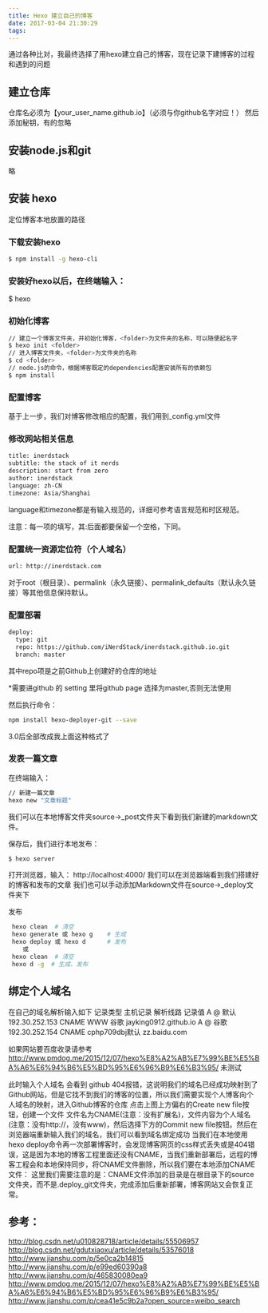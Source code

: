 ```yaml
---
title: Hexo 建立自己的博客
date: 2017-03-04 21:30:29
tags:
---
```

通过各种比对，我最终选择了用hexo建立自己的博客，现在记录下建博客的过程和遇到的问题

## 建立仓库
仓库名必须为【your_user_name.github.io】（必须与你github名字对应！）
然后添加秘钥，有的忽略

## 安装node.js和git
略

## 安装 hexo
定位博客本地放置的路径

### 下载安装hexo
``` bash
$ npm install -g hexo-cli
```
### 安装好hexo以后，在终端输入：
$ hexo

### 初始化博客
``` bash
// 建立一个博客文件夹，并初始化博客，<folder>为文件夹的名称，可以随便起名字
$ hexo init <folder>
// 进入博客文件夹，<folder>为文件夹的名称
$ cd <folder>
// node.js的命令，根据博客既定的dependencies配置安装所有的依赖包
$ npm install
```
### 配置博客
基于上一步，我们对博客修改相应的配置，我们用到_config.yml文件

### 修改网站相关信息
``` bash
title: inerdstack
subtitle: the stack of it nerds
description: start from zero
author: inerdstack
language: zh-CN
timezone: Asia/Shanghai
```
language和timezone都是有输入规范的，详细可参考语言规范和时区规范。

注意：每一项的填写，其:后面都要保留一个空格，下同。

### 配置统一资源定位符（个人域名）
``` bash
url: http://inerdstack.com
```
对于root（根目录）、permalink（永久链接）、permalink_defaults（默认永久链接）等其他信息保持默认。

### 配置部署
``` bash
deploy:
  type: git
  repo: https://github.com/iNerdStack/inerdstack.github.io.git
  branch: master
```
其中repo项是之前Github上创建好的仓库的地址

*需要进github 的 setting 里将github page 选择为master,否则无法使用

然后执行命令：
``` bash
npm install hexo-deployer-git --save
```
3.0后全部改成我上面这种格式了

### 发表一篇文章

在终端输入：
``` bash
// 新建一篇文章
hexo new "文章标题"
```
我们可以在本地博客文件夹source->_post文件夹下看到我们新建的markdown文件。

保存后，我们进行本地发布：
``` bash
$ hexo server
```
打开浏览器，输入：
http://localhost:4000/
我们可以在浏览器端看到我们搭建好的博客和发布的文章
我们也可以手动添加Markdown文件在source->_deploy文件夹下

发布
``` bash
 hexo clean  # 清空
 hexo generate 或 hexo g    # 生成
 hexo deploy 或 hexo d      # 发布
    或
 hexo clean  # 清空
 hexo d -g  # 生成、发布
```
## 绑定个人域名
在自己的域名解析输入如下
记录类型 主机记录 解析线路 记录值
 A        @       默认   192.30.252.153
 CNAME    WWW     谷歌   jayking0912.github.io
 A        @       谷歌   192.30.252.154
 CNAME  cphp709dbj默认   zz.baidu.com

 如果网站要百度收录请参考 http://www.pmdog.me/2015/12/07/hexo%E8%A2%AB%E7%99%BE%E5%BA%A6%E6%94%B6%E5%BD%95%E6%96%B9%E6%B3%95/
 未测试

此时输入个人域名
会看到 github 404报错，这说明我们的域名已经成功映射到了Github网站，但是它找不到我们的博客的位置，所以我们需要实现个人博客向个人域名的映射，进入Github博客的仓库
点击上图上方偏右的Create new file按钮，创建一个文件
文件名为CNAME(注意：没有扩展名)，文件内容为个人域名(注意：没有http://，没有www)，然后选择下方的Commit new file按钮。然后在浏览器端重新输入我们的域名，我们可以看到域名绑定成功
当我们在本地使用hexo deploy命令再一次部署博客时，会发现博客网页的css样式丢失或是404错误，这是因为本地的博客工程里面还没有CNAME，当我们重新部署后，远程的博客工程会和本地保持同步，将CNAME文件删除，所以我们要在本地添加CNAME文件：
这里我们需要注意的是：CNAME文件添加的目录是在根目录下的source文件夹，而不是.deploy_git文件夹，完成添加后重新部署，博客网站又会恢复正常。



 ## 参考：
 http://blog.csdn.net/u010828718/article/details/55506957
 http://blog.csdn.net/gdutxiaoxu/article/details/53576018
 http://www.jianshu.com/p/5e0ca2b14815
 http://www.jianshu.com/p/e99ed60390a8
 http://www.jianshu.com/p/465830080ea9
 http://www.pmdog.me/2015/12/07/hexo%E8%A2%AB%E7%99%BE%E5%BA%A6%E6%94%B6%E5%BD%95%E6%96%B9%E6%B3%95/
 http://www.jianshu.com/p/cea41e5c9b2a?open_source=weibo_search

